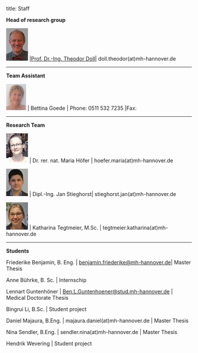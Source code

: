 title: Staff

**Head of research group**

![Image Theo Doll](Theo.png) |[Prof. Dr.-Ing. Theodor Doll](pagedoll.html)|	doll.theodor(at)mh-hannover.de   


----------------------------------------------------------------------------------------
**Team Assistant**

![Image Bettina Goede](Bettina.jpg) | Bettina Goede	|	Phone: 0511 532 7235 |Fax: 


----------------
**Research Team**   

![Image Maria Höfer](Maria.png) | Dr. rer. nat. Maria Höfer | hoefer.maria(at)mh-hannover.de     

![Image Jan Stieghorst ](Jan.png) |  Dipl.-Ing. Jan Stieghorst|	stieghorst.jan(at)mh-hannover.de    

![Image Katharina Tegtmeier](Katharina.png)  | Katharina Tegtmeier, M.Sc. 	|	tegtmeier.katharina(at)mh-hannover.de  

-----------------------------
**Students**

 Friederike Benjamin, B. Eng. | benjamin.friederike@mh-hannover.de| Master Thesis

 Anne Bührke, B. Sc. | Internschip

Lennart Guntenhöner | Ben.L.Guntenhoener@stud.mh-hannover.de | Medical Doctorate Thesis 

Bingrui Li, B.Sc. | Student project

Daniel Majaura, B.Eng.	|	majaura.daniel(at)mh-hannover.de	|	Master Thesis

Nina Sendler, B.Eng.	|	sendler.nina(at)mh-hannover.de	|	Master Thesis

Hendrik Wevering | Student project

